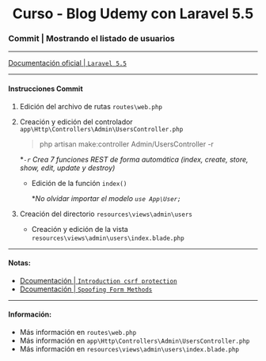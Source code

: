 
<!-- title -->
<h1 align="center">Curso - Blog Udemy con Laravel 5.5</h1>
<!-- end title -->

<!-- commit name -->
### Commit | __Mostrando el listado de usuarios__
<!-- end commit name -->

- - - - - - - - - - - - - - - - - - - - - - - - - - - - - -

<!-- official documentation -->
[Documentación oficial | `Laravel 5.5` ](https://laravel.com/docs/5.5/)
<!-- end official documentation -->

- - - - - - - - - - - - - - - - - - - - - - - - - - - - - -

<!-- commit instructions -->
#### Instrucciones Commit
1. Edición del archivo de rutas `routes\web.php`
2. Creación y edición del controlador `app\Http\Controllers\Admin\UsersController.php`
   > php artisan make:controller Admin/UsersController -r
     
     **`-r` Crea 7 funciones REST de forma automática (index, create, store, show, edit, update y destroy)*
     - Edición de la función `index()`
       
       **No olvidar importar el modelo `use App\User;`*
3. Creación del directorio `resources\views\admin\users`
   - Creación y edición de la vista `resources\views\admin\users\index.blade.php`
<!-- end commit instructions -->

- - - - - - - - - - - - - - - - - - - - - - - - - - - - - -

<!-- notes -->
#### Notas:
- [Dcoumentación | `Introduction csrf protection`](https://laravel.com/docs/5.5/csrf#csrf-introduction)
- [Dcoumentación | `Spoofing Form Methods`](https://laravel.com/docs/5.5/controllers#resource-controllers)
<!-- end notes -->

- - - - - - - - - - - - - - - - - - - - - - - - - - - - - -

<!-- information -->
#### Información:
- Más información en `routes\web.php`
- Más información en `app\Http\Controllers\Admin\UsersController.php`
- Más información en `resources\views\admin\users\index.blade.php`
<!-- end information -->